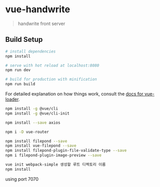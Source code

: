 # vue-handwrite

> handwrite front server

## Build Setup

``` bash
# install dependencies
npm install

# serve with hot reload at localhost:8080
npm run dev

# build for production with minification
npm run build
```

For detailed explanation on how things work, consult the [docs for vue-loader](http://vuejs.github.io/vue-loader).



```bash
npm install -g @vue/cli
npm install -g @vue/cli-init

npm install --save axios

npm i -D vue-router

npm install filepond --save
npm install vue-filepond --save
npm install filepond-plugin-file-validate-type --save
npm i filepond-plugin-image-preview --save

vue init webpack-simple 생성할 루트 디렉토리 이름
npm install
```

using port 7070